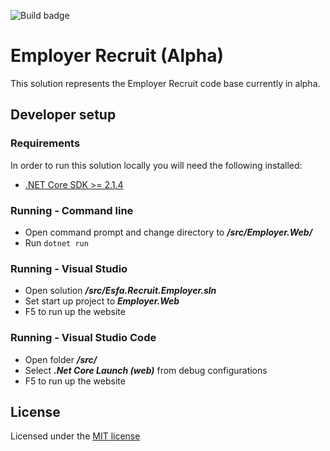 ![Build badge](https://sfa-gov-uk.visualstudio.com/_apis/public/build/definitions/c39e0c0b-7aff-4606-b160-3566f3bbce23/788/badge)

# Employer Recruit (Alpha)

This solution represents the Employer Recruit code base currently in alpha.

## Developer setup

### Requirements

In order to run this solution locally you will need the following installed:

* [.NET Core SDK >= 2.1.4](https://www.microsoft.com/net/download/)

### Running - Command line

* Open command prompt and change directory to _**/src/Employer.Web/**_
* Run `dotnet run`

### Running - Visual Studio

* Open solution _**/src/Esfa.Recruit.Employer.sln**_
* Set start up project to _**Employer.Web**_
* F5 to run up the website

### Running - Visual Studio Code

* Open folder _**/src/**_
* Select _**.Net Core Launch (web)**_ from debug configurations
* F5 to run up the website

## License

Licensed under the [MIT license](LICENSE)
